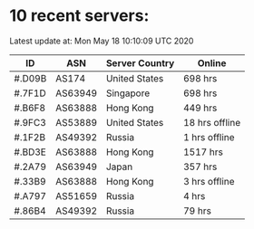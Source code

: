 # 10 recent servers:

Latest update at: Mon May 18 10:10:09 UTC 2020

| ID | ASN | Server Country | Online |
| -- | --- | -------------- | ------ |
| #.D09B | AS174 | United States | 698 hrs |
| #.7F1D | AS63949 | Singapore | 698 hrs |
| #.B6F8 | AS63888 | Hong Kong | 449 hrs |
| #.9FC3 | AS53889 | United States | 18 hrs offline |
| #.1F2B | AS49392 | Russia | 1 hrs offline |
| #.BD3E | AS63888 | Hong Kong | 1517 hrs |
| #.2A79 | AS63949 | Japan | 357 hrs |
| #.33B9 | AS63888 | Hong Kong | 3 hrs offline |
| #.A797 | AS51659 | Russia | 4 hrs |
| #.86B4 | AS49392 | Russia | 79 hrs |

